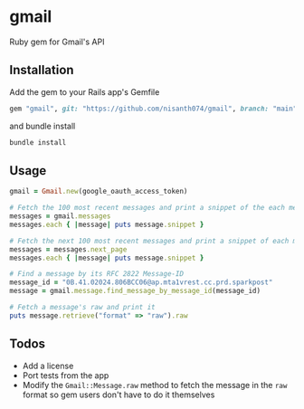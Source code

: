 # gmail

Ruby gem for Gmail's API

## Installation

Add the gem to your Rails app's Gemfile

```ruby
gem "gmail", git: "https://github.com/nisanth074/gmail", branch: "main"
```

and bundle install

```bash
bundle install
```

## Usage

```ruby
gmail = Gmail.new(google_oauth_access_token)

# Fetch the 100 most recent messages and print a snippet of the each message
messages = gmail.messages
messages.each { |message| puts message.snippet }

# Fetch the next 100 most recent messages and print a snippet of each message
messages = messages.next_page
messages.each { |message| puts message.snippet }

# Find a message by its RFC 2822 Message-ID
message_id = "0B.41.02024.806BCC06@ap.mta1vrest.cc.prd.sparkpost"
message = gmail.message.find_message_by_message_id(message_id)

# Fetch a message's raw and print it
puts message.retrieve("format" => "raw").raw
```

## Todos

- Add a license
- Port tests from the app
- Modify the `Gmail::Message.raw` method to fetch the message in the `raw` format so gem users don't have to do it themselves
